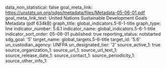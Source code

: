data_non_statistical: false
goal_meta_link: https://unstats.un.org/sdgs/metadata/files/Metadata-05-06-01.pdf
goal_meta_link_text: United Nations Sustainable Development Goals Metadata (pdf 634kB)
graph_title: global_indicators.5-6-1-title
graph_type: line
indicator_number: 5.6.1
indicator_name: global_indicators.5-6-1-title
indicator_sort_order: 05-06-01
published: true
reporting_status: notstarted
sdg_goal: '5'
target_name: global_targets.5-6-title
target_id: '5.6'
un_custodian_agency: UNFPA
un_designated_tier: '2'
source_active_1: true
source_organization_1: 
source_url_1: 
source_url_text_1: 
source_release_date_1: 
source_contact_1: 
source_periodicity_1: 
source_other_info_1: 
